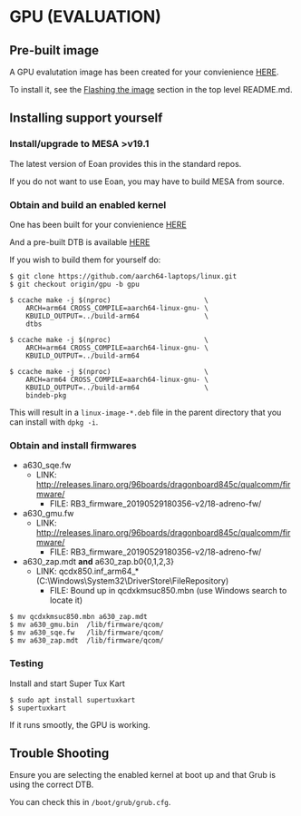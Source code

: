 # GPU (EVALUATION)

## Pre-built image

A GPU evalutation image has been created for your convienience [HERE](http://people.linaro.org/~lee.jones/aarch64laptops/aarch64-laptops-eoan.img.xz).

To install it, see the [Flashing the image](https://github.com/aarch64-laptops/build#Flashing-the-image) section in the top level README.md.

## Installing support yourself

### Install/upgrade to MESA >v19.1

The latest version of Eoan provides this in the standard repos.

If you do not want to use Eoan, you may have to build MESA from source.

### Obtain and build an enabled kernel

One has been built for your convienience [HERE](https://github.com/aarch64-laptops/build/blob/master/misc/lenovo-yoga-c630/gpu/debs/linux-image-5.3.0-rc1_arm64-gpu.deb)

And a pre-built DTB is available [HERE](https://github.com/aarch64-laptops/build/blob/master/misc/lenovo-yoga-c630/gpu/dtb/sdm850-lenovo-yoga-c630.dtb)

If you wish to build them for yourself do:

```
$ git clone https://github.com/aarch64-laptops/linux.git
$ git checkout origin/gpu -b gpu

$ ccache make -j $(nproc)                       \
    ARCH=arm64 CROSS_COMPILE=aarch64-linux-gnu- \
    KBUILD_OUTPUT=../build-arm64                \
    dtbs

$ ccache make -j $(nproc)                       \
    ARCH=arm64 CROSS_COMPILE=aarch64-linux-gnu- \
    KBUILD_OUTPUT=../build-arm64

$ ccache make -j $(nproc)                       \
    ARCH=arm64 CROSS_COMPILE=aarch64-linux-gnu- \
    KBUILD_OUTPUT=../build-arm64                \
    bindeb-pkg
```

This will result in a `linux-image-*.deb` file in the parent directory that you can install with `dpkg
-i`.

### Obtain and install firmwares

* a630_sqe.fw
  * LINK: http://releases.linaro.org/96boards/dragonboard845c/qualcomm/firmware/
    * FILE: RB3_firmware_20190529180356-v2/18-adreno-fw/
* a630_gmu.fw
  * LINK: http://releases.linaro.org/96boards/dragonboard845c/qualcomm/firmware/
    * FILE: RB3_firmware_20190529180356-v2/18-adreno-fw/
* a630_zap.mdt **and** a630_zap.b0{0,1,2,3}
  * LINK: qcdx850.inf_arm64_* (C:\Windows\System32\DriverStore\FileRepository)
    * FILE: Bound up in qcdxkmsuc850.mbn (use Windows search to locate it)

```
$ mv qcdxkmsuc850.mbn a630_zap.mdt
$ mv a630_gmu.bin  /lib/firmware/qcom/
$ mv a630_sqe.fw   /lib/firmware/qcom/
$ mv a630_zap.mdt  /lib/firmware/qcom/
```

### Testing

Install and start Super Tux Kart

```
$ sudo apt install supertuxkart
$ supertuxkart
```

If it runs smootly, the GPU is working.

## Trouble Shooting

Ensure you are selecting the enabled kernel at boot up and that Grub is using the correct DTB.

You can check this in `/boot/grub/grub.cfg`.
